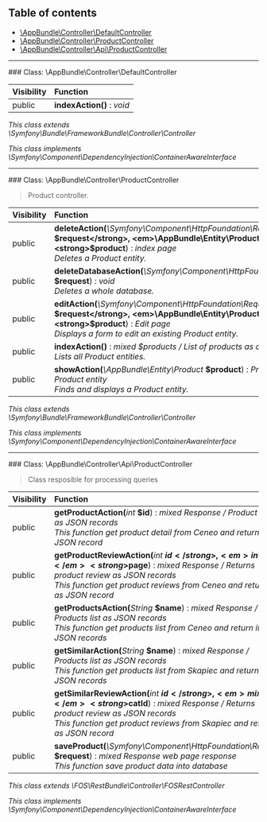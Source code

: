 ## Table of contents

- [\AppBundle\Controller\DefaultController](#class-appbundlecontrollerdefaultcontroller)
- [\AppBundle\Controller\ProductController](#class-appbundlecontrollerproductcontroller)
- [\AppBundle\Controller\Api\ProductController](#class-appbundlecontrollerapiproductcontroller)

<hr /> 
### Class: \AppBundle\Controller\DefaultController

| Visibility | Function |
|:-----------|:---------|
| public | <strong>indexAction()</strong> : <em>void</em> |

*This class extends \Symfony\Bundle\FrameworkBundle\Controller\Controller*

*This class implements \Symfony\Component\DependencyInjection\ContainerAwareInterface*

<hr /> 
### Class: \AppBundle\Controller\ProductController

> Product controller.

| Visibility | Function |
|:-----------|:---------|
| public | <strong>deleteAction(</strong><em>\Symfony\Component\HttpFoundation\Request</em> <strong>$request</strong>, <em>\AppBundle\Entity\Product</em> <strong>$product</strong>)</strong> : <em>index page</em><br /><em>Deletes a Product entity.</em> |
| public | <strong>deleteDatabaseAction(</strong><em>\Symfony\Component\HttpFoundation\Request</em> <strong>$request</strong>)</strong> : <em>void</em><br /><em>Deletes a whole database.</em> |
| public | <strong>editAction(</strong><em>\Symfony\Component\HttpFoundation\Request</em> <strong>$request</strong>, <em>\AppBundle\Entity\Product</em> <strong>$product</strong>)</strong> : <em>Edit page</em><br /><em>Displays a form to edit an existing Product entity.</em> |
| public | <strong>indexAction()</strong> : <em>mixed $products / List of products as an array</em><br /><em>Lists all Product entities.</em> |
| public | <strong>showAction(</strong><em>\AppBundle\Entity\Product</em> <strong>$product</strong>)</strong> : <em>Product $product Product entity</em><br /><em>Finds and displays a Product entity.</em> |

*This class extends \Symfony\Bundle\FrameworkBundle\Controller\Controller*

*This class implements \Symfony\Component\DependencyInjection\ContainerAwareInterface*

<hr /> 
### Class: \AppBundle\Controller\Api\ProductController

> Class resposible for processing queries

| Visibility | Function |
|:-----------|:---------|
| public | <strong>getProductAction(</strong><em>int</em> <strong>$id</strong>)</strong> : <em>mixed Response / Product detail as JSON records</em><br /><em>This function get product detail from Ceneo and return it as JSON record</em> |
| public | <strong>getProductReviewAction(</strong><em>int</em> <strong>$id</strong>, <em>int</em> <strong>$page</strong>)</strong> : <em>mixed Response / Returns product review as JSON records</em><br /><em>This function get product reviews from Ceneo and return it as JSON record</em> |
| public | <strong>getProductsAction(</strong><em>String</em> <strong>$name</strong>)</strong> : <em>mixed Response / Products list as JSON records</em><br /><em>This function get products list from Ceneo and return it as JSON records</em> |
| public | <strong>getSimilarAction(</strong><em>String</em> <strong>$name</strong>)</strong> : <em>mixed Response / Products list as JSON records</em><br /><em>This function get products list from Skapiec and return it as JSON records</em> |
| public | <strong>getSimilarReviewAction(</strong><em>int</em> <strong>$id</strong>, <em>mixed</em> <strong>$catId</strong>)</strong> : <em>mixed Response / Returns product review as JSON records</em><br /><em>This function get product reviews from Skapiec and return it as JSON record</em> |
| public | <strong>saveProduct(</strong><em>\Symfony\Component\HttpFoundation\Request</em> <strong>$request</strong>)</strong> : <em>mixed Response web page response</em><br /><em>This function save product data into database</em> |

*This class extends \FOS\RestBundle\Controller\FOSRestController*

*This class implements \Symfony\Component\DependencyInjection\ContainerAwareInterface*

